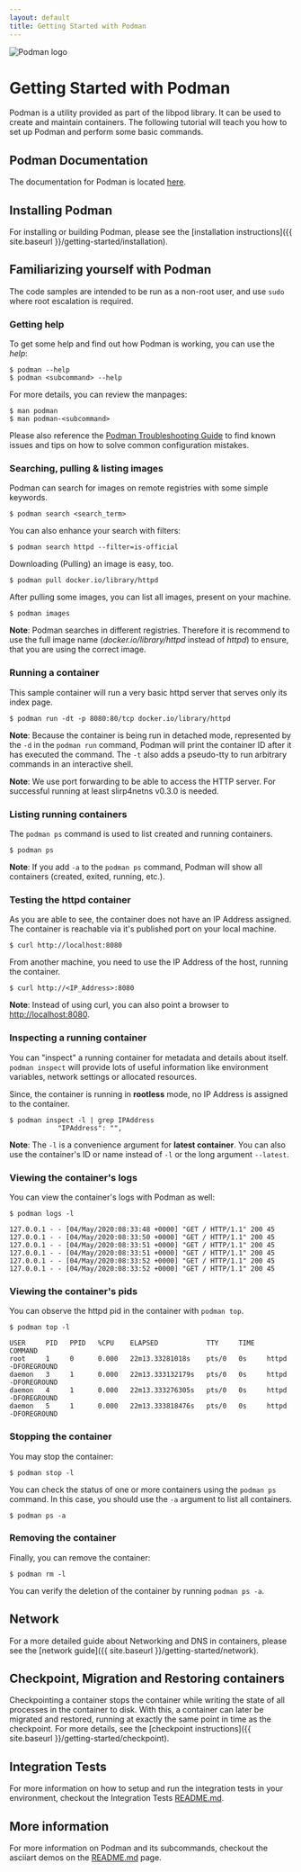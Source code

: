 ```yaml
---
layout: default
title: Getting Started with Podman
---
```


![Podman logo](../images/podman.svg)

# Getting Started with Podman

Podman is a utility provided as part of the libpod library. It can be used to
create and maintain containers. The following tutorial will teach you how to set
up Podman and perform some basic commands.

## Podman Documentation

The documentation for Podman is located
[here](https://podman.readthedocs.io/en/latest/index.html).

## Installing Podman

For installing or building Podman, please see the
[installation instructions]({{ site.baseurl }}/getting-started/installation).

## Familiarizing yourself with Podman

The code samples are intended to be run as a non-root user, and use
`sudo` where root escalation is required.

### Getting help

To get some help and find out how Podman is working, you can use the *help*:

```console
$ podman --help
$ podman <subcommand> --help
```

For more details, you can review the manpages:

```console
$ man podman
$ man podman-<subcommand>
```

Please also reference the [Podman Troubleshooting Guide](https://github.com/containers/podman/blob/main/troubleshooting.md)
to find known issues and tips on how to solve common configuration mistakes.
 
### Searching, pulling & listing images

Podman can search for images on remote registries with some simple keywords.

```console
$ podman search <search_term>
```

You can also enhance your search with filters:

```console
$ podman search httpd --filter=is-official
```

Downloading (Pulling) an image is easy, too.

```console
$ podman pull docker.io/library/httpd
```

After pulling some images, you can list all images, present on your machine.

```console
$ podman images
```

**Note**: Podman searches in different registries. Therefore it is recommend
to use the full image name (*docker.io/library/httpd* instead of
 *httpd*) to ensure, that you are using the correct image.

### Running a container

This sample container will run a very basic httpd server that serves only its
index page.

```console
$ podman run -dt -p 8080:80/tcp docker.io/library/httpd
```

**Note**: Because the container is being run in detached mode, represented by
the `-d` in the `podman run` command, Podman will print the container ID after
it has executed the command. The `-t` also adds a pseudo-tty to run arbitrary
commands in an interactive shell.

**Note**: We use port forwarding to be able to access the HTTP server. For
successful running at least slirp4netns v0.3.0 is needed.

### Listing running containers

The `podman ps` command is used to list created and running containers.

```console
$ podman ps
```

**Note**: If you add `-a` to the `podman ps` command, Podman will show all
containers (created, exited, running, etc.).

### Testing the httpd container

As you are able to see, the container does not have an IP Address assigned. The
container is reachable via it's published port on your local machine.

```console
$ curl http://localhost:8080
```

From another machine, you need to use the IP Address of the host, running the
container.

```console
$ curl http://<IP_Address>:8080
```

**Note**: Instead of using curl, you can also point a browser to
<http://localhost:8080>.

### Inspecting a running container

You can "inspect" a running container for metadata and details about itself.
`podman inspect` will provide lots of useful information like environment
variables, network settings or allocated resources.

Since, the container is running in **rootless** mode, no IP Address is assigned
to the container.

```console
$ podman inspect -l | grep IPAddress
            "IPAddress": "",
```

**Note**: The `-l` is a convenience argument for **latest container**. You can
also use the container's ID or name instead of `-l` or the long argument
`--latest`.

### Viewing the container's logs

You can view the container's logs with Podman as well:

```console
$ podman logs -l

127.0.0.1 - - [04/May/2020:08:33:48 +0000] "GET / HTTP/1.1" 200 45
127.0.0.1 - - [04/May/2020:08:33:50 +0000] "GET / HTTP/1.1" 200 45
127.0.0.1 - - [04/May/2020:08:33:51 +0000] "GET / HTTP/1.1" 200 45
127.0.0.1 - - [04/May/2020:08:33:51 +0000] "GET / HTTP/1.1" 200 45
127.0.0.1 - - [04/May/2020:08:33:52 +0000] "GET / HTTP/1.1" 200 45
127.0.0.1 - - [04/May/2020:08:33:52 +0000] "GET / HTTP/1.1" 200 45
```

### Viewing the container's pids

You can observe the httpd pid in the container with `podman top`.

```console
$ podman top -l

USER     PID   PPID   %CPU    ELAPSED            TTY     TIME   COMMAND
root     1     0      0.000   22m13.33281018s    pts/0   0s     httpd -DFOREGROUND
daemon   3     1      0.000   22m13.333132179s   pts/0   0s     httpd -DFOREGROUND
daemon   4     1      0.000   22m13.333276305s   pts/0   0s     httpd -DFOREGROUND
daemon   5     1      0.000   22m13.333818476s   pts/0   0s     httpd -DFOREGROUND
```

### Stopping the container

You may stop the container:

```console
$ podman stop -l
```

You can check the status of one or more containers using the `podman ps`
command. In this case, you should use the `-a` argument to list all containers.

```console
$ podman ps -a
```

### Removing the container

Finally, you can remove the container:

```console
$ podman rm -l
```

You can verify the deletion of the container by running `podman ps -a`.

## Network

For a more detailed guide about Networking and DNS in containers, please see the
[network guide]({{ site.baseurl }}/getting-started/network).

## Checkpoint, Migration and Restoring containers

Checkpointing a container stops the container while writing the state of all
processes in the container to disk. With this, a container can later be
migrated and restored, running at exactly the same point in time as the
checkpoint. For more details, see the
[checkpoint instructions]({{ site.baseurl }}/getting-started/checkpoint).

## Integration Tests

For more information on how to setup and run the integration tests in your
environment, checkout the Integration Tests
[README.md](https://github.com/containers/podman/blob/main/test/README.md).

## More information

For more information on Podman and its subcommands, checkout the asciiart demos
on the [README.md](https://github.com/containers/podman/blob/main/commands.md)
page.
